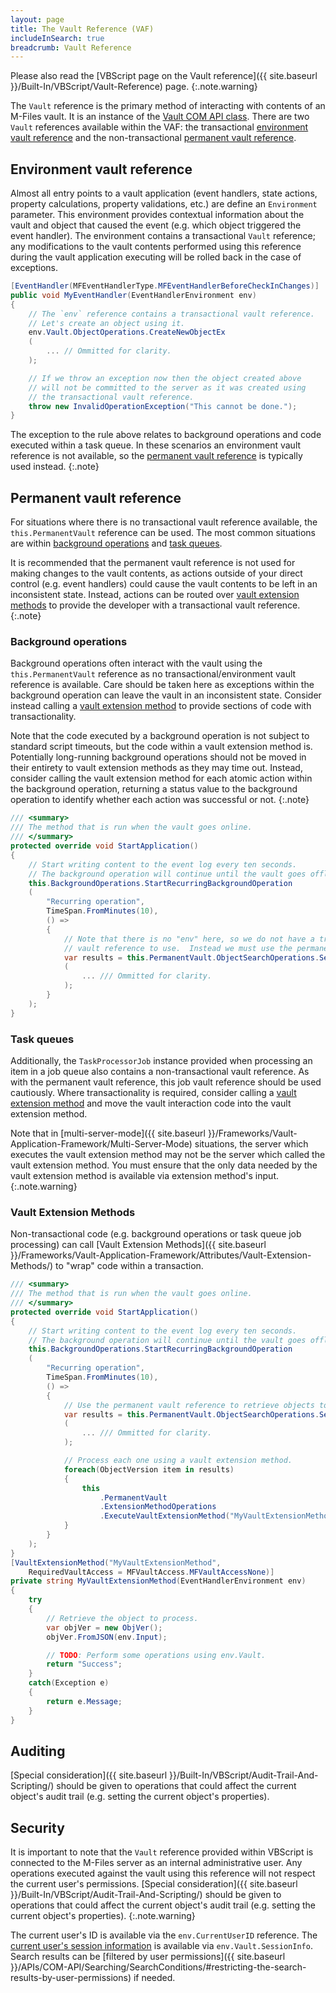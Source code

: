 ```yaml
---
layout: page
title: The Vault Reference (VAF)
includeInSearch: true
breadcrumb: Vault Reference
---
```


Please also read the [VBScript page on the Vault reference]({{ site.baseurl }}/Built-In/VBScript/Vault-Reference) page.
{:.note.warning}

The `Vault` reference is the primary method of interacting with contents of an M-Files vault.  It is an instance of the [Vault COM API class](https://www.m-files.com/api/documentation/index.html#MFilesAPI~Vault.html).  There are two `Vault` references available within the VAF: the transactional [environment vault reference](#environment-vault-reference) and the non-transactional [permanent vault reference](#permanent-vault-reference).

## Environment vault reference

Almost all entry points to a vault application (event handlers, state actions, property calculations, property validations, etc.) are define an `Environment` parameter.  This environment provides contextual information about the vault and object that caused the event (e.g. which object triggered the event handler).  The environment contains a transactional `Vault` reference; any modifications to the vault contents performed using this reference during the vault application executing will be rolled back in the case of exceptions.

```csharp
[EventHandler(MFEventHandlerType.MFEventHandlerBeforeCheckInChanges)]
public void MyEventHandler(EventHandlerEnvironment env)
{
	// The `env` reference contains a transactional vault reference.
	// Let's create an object using it.
	env.Vault.ObjectOperations.CreateNewObjectEx
	(
		... // Ommitted for clarity.
	);

	// If we throw an exception now then the object created above
	// will not be committed to the server as it was created using
	// the transactional vault reference.
	throw new InvalidOperationException("This cannot be done.");
}
```

The exception to the rule above relates to background operations and code executed within a task queue.  In these scenarios an environment vault reference is not available, so the [permanent vault reference](#permanent-vault-reference) is typically used instead.
{:.note}

## Permanent vault reference

For situations where there is no transactional vault reference available, the `this.PermanentVault` reference can be used.  The most common situations are within [background operations](#background-operations) and [task queues](#task-queues).

It is recommended that the permanent vault reference is not used for making changes to the vault contents, as actions outside of your direct control (e.g. event handlers) could cause the vault contents to be left in an inconsistent state.  Instead, actions can be routed over [vault extension methods](#vault-extension-methods) to provide the developer with a transactional vault reference.
{:.note}

### Background operations

Background operations often interact with the vault using the `this.PermanentVault` reference as no transactional/environment vault reference is available.  Care should be taken here as exceptions within the background operation can leave the vault in an inconsistent state.  Consider instead calling a [vault extension method](#vault-extension-methods) to provide sections of code with transactionality.

Note that the code executed by a background operation is not subject to standard script timeouts, but the code within a vault extension method is.  Potentially long-running background operations should not be moved in their entirety to vault extension methods as they may time out.  Instead, consider calling the vault extension method for each atomic action within the background operation, returning a status value to the background operation to identify whether each action was successful or not.
{:.note}

```csharp
/// <summary>
/// The method that is run when the vault goes online.
/// </summary>
protected override void StartApplication()
{
	// Start writing content to the event log every ten seconds.
	// The background operation will continue until the vault goes offline.
	this.BackgroundOperations.StartRecurringBackgroundOperation
	(
		"Recurring operation",
		TimeSpan.FromMinutes(10),
		() =>
		{
			// Note that there is no "env" here, so we do not have a transactional
			// vault reference to use.  Instead we must use the permanent vault reference.
			var results = this.PermanentVault.ObjectSearchOperations.SearchForObjectsByConditionsEx
			(
				... /// Ommitted for clarity.
			);
		}
	);
}
```

### Task queues

Additionally, the `TaskProcessorJob` instance provided when processing an item in a job queue also contains a non-transactional vault reference.  As with the permanent vault reference, this job vault reference should be used cautiously.  Where transactionality is required, consider calling a [vault extension method](#vault-extension-methods) and move the vault interaction code into the vault extension method.

Note that in [multi-server-mode]({{ site.baseurl }}/Frameworks/Vault-Application-Framework/Multi-Server-Mode) situations, the server which executes the vault extension method may not be the server which called the vault extension method.  You must ensure that the only data needed by the vault extension method is available via extension method's input.
{:.note.warning}

### Vault Extension Methods

Non-transactional code (e.g. background operations or task queue job processing) can call [Vault Extension Methods]({{ site.baseurl }}/Frameworks/Vault-Application-Framework/Attributes/Vault-Extension-Methods/) to "wrap" code within a transaction.

```csharp
/// <summary>
/// The method that is run when the vault goes online.
/// </summary>
protected override void StartApplication()
{
	// Start writing content to the event log every ten seconds.
	// The background operation will continue until the vault goes offline.
	this.BackgroundOperations.StartRecurringBackgroundOperation
	(
		"Recurring operation",
		TimeSpan.FromMinutes(10),
		() =>
		{
			// Use the permanent vault reference to retrieve objects to process.
			var results = this.PermanentVault.ObjectSearchOperations.SearchForObjectsByConditionsEx
			(
				... /// Ommitted for clarity.
			);

			// Process each one using a vault extension method.
			foreach(ObjectVersion item in results)
			{
				this
					.PermanentVault
					.ExtensionMethodOperations
					.ExecuteVaultExtensionMethod("MyVaultExtensionMethod", item.ObjVer.ToJSON())
			}
		}
	);
}
[VaultExtensionMethod("MyVaultExtensionMethod",
	RequiredVaultAccess = MFVaultAccess.MFVaultAccessNone)]
private string MyVaultExtensionMethod(EventHandlerEnvironment env)
{
	try
	{
		// Retrieve the object to process.
		var objVer = new ObjVer();
		objVer.FromJSON(env.Input);

		// TODO: Perform some operations using env.Vault.
		return "Success";
	}
	catch(Exception e)
	{
		return e.Message;
	}
}

```

## Auditing

[Special consideration]({{ site.baseurl }}/Built-In/VBScript/Audit-Trail-And-Scripting/) should be given to operations that could affect the current object's audit trail (e.g. setting the current object's properties).

## Security

It is important to note that the `Vault` reference provided within VBScript is connected to the M-Files server as an internal administrative user.  Any operations executed against the vault using this reference will not respect the current user's permissions.  [Special consideration]({{ site.baseurl }}/Built-In/VBScript/Audit-Trail-And-Scripting/) should be given to operations that could affect the current object's audit trail (e.g. setting the current object's properties).
{:.note.warning}

The current user's ID is available via the `env.CurrentUserID` reference.  The [current user's session information](https://www.m-files.com/api/documentation/MFilesAPI~SessionInfo.html) is available via `env.Vault.SessionInfo`.  Search results can be [filtered by user permissions]({{ site.baseurl }}/APIs/COM-API/Searching/SearchConditions/#restricting-the-search-results-by-user-permissions) if needed.